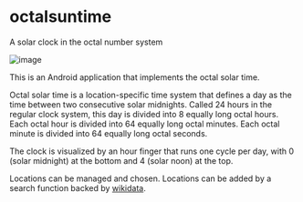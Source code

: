 # octalsuntime
A solar clock in the octal number system

![image](https://user-images.githubusercontent.com/5845239/193315581-779af7ce-4df9-4edc-9fc7-c86709c88c45.png)

This is an Android application that implements the octal solar time.

Octal solar time is a location-specific time system that defines a day as the time between two consecutive solar midnights.
Called 24 hours in the regular clock system, this day is divided into 8 equally long octal hours.
Each octal hour is divided into 64 equally long octal minutes.
Each octal minute is divided into 64 equally long octal seconds.

The clock is visualized by an hour finger that runs one cycle per day, with 0 (solar midnight) at the bottom and 4 (solar noon) at the top.

Locations can be managed and chosen. Locations can be added by a search function backed by [wikidata](https://www.wikidata.org/).
